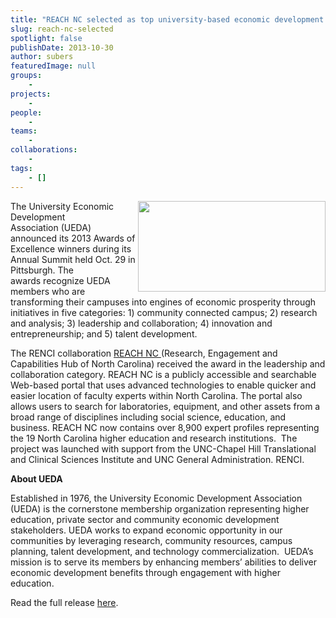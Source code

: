 ```yaml
---
title: "REACH NC selected as top university-based economic development initiative"
slug: reach-nc-selected
spotlight: false
publishDate: 2013-10-30
author: subers
featuredImage: null
groups:
    - 
projects:
    - 
people:
    - 
teams: 
    - 
collaborations:
    - 
tags:
    - []
---
```

<a href="http://awards.universityeda.org/"><img alt="" src="https://gallery.mailchimp.com/148d8087193215a0c78e516a8/images/AoE_2013_Logo.jpg" width="300" height="145" align="right" /></a>The University Economic Development Association (UEDA) announced its 2013 Awards of Excellence winners during its Annual Summit held Oct. 29 in Pittsburgh. The awards recognize UEDA members who are transforming their campuses into engines of economic prosperity through initiatives in five categories: 1) community connected campus; 2) research and analysis; 3) leadership and collaboration; 4) innovation and entrepreneurship; and 5) talent development.

<!--more-->The RENCI collaboration <a href="http://reachnc.org">REACH NC </a>(Research, Engagement and Capabilities Hub of North Carolina) received the award in the leadership and collaboration category. REACH NC is a publicly accessible and searchable Web-based portal that uses advanced technologies to enable quicker and easier location of faculty experts within North Carolina. The portal also allows users to search for laboratories, equipment, and other assets from a broad range of disciplines including social science, education, and business. REACH NC now contains over 8,900 expert profiles representing the 19 North Carolina higher education and research institutions.  The project was launched with support from the UNC-Chapel Hill Translational and Clinical Sciences Institute and UNC General Administration. RENCI.

<strong>About UEDA</strong>
<div>

Established in 1976, the University Economic Development Association (UEDA) is the cornerstone membership organization representing higher education, private sector and community economic development stakeholders. UEDA works to expand economic opportunity in our communities by leveraging research, community resources, campus planning, talent development, and technology commercialization.  UEDA’s mission is to serve its members by enhancing members’ abilities to deliver economic development benefits through engagement with higher education.

Read the full release <a href="http://us4.campaign-archive2.com/?u=148d8087193215a0c78e516a8&amp;id=141d6854c3">here</a>.

</div>
